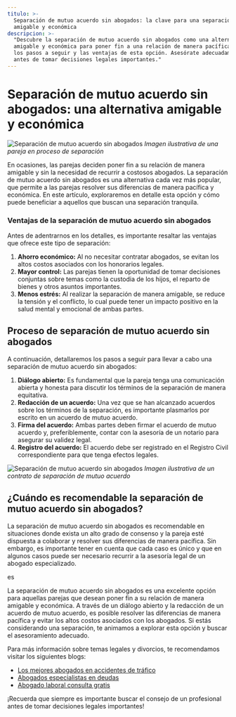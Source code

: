 ```yaml
---
titulo: >-
  Separación de mutuo acuerdo sin abogados: la clave para una separación
  amigable y económica
descripcion: >-
  "Descubre la separación de mutuo acuerdo sin abogados como una alternativa
  amigable y económica para poner fin a una relación de manera pacífica. Conoce
  los pasos a seguir y las ventajas de esta opción. Asesórate adecuadamente
  antes de tomar decisiones legales importantes."
---
```


# Separación de mutuo acuerdo sin abogados: una alternativa amigable y económica

![Separación de mutuo acuerdo sin abogados](./img/separacion-de-mutuo-acuerdo-sin-abogados-1.webp)
_Imagen ilustrativa de una pareja en proceso de separación_


En ocasiones, las parejas deciden poner fin a su relación de manera amigable y sin la necesidad de recurrir a costosos abogados. La separación de mutuo acuerdo sin abogados es una alternativa cada vez más popular, que permite a las parejas resolver sus diferencias de manera pacífica y económica. En este artículo, exploraremos en detalle esta opción y cómo puede beneficiar a aquellos que buscan una separación tranquila.

### Ventajas de la separación de mutuo acuerdo sin abogados

Antes de adentrarnos en los detalles, es importante resaltar las ventajas que ofrece este tipo de separación:

1. **Ahorro económico:** Al no necesitar contratar abogados, se evitan los altos costos asociados con los honorarios legales.
2. **Mayor control:** Las parejas tienen la oportunidad de tomar decisiones conjuntas sobre temas como la custodia de los hijos, el reparto de bienes y otros asuntos importantes.
3. **Menos estrés:** Al realizar la separación de manera amigable, se reduce la tensión y el conflicto, lo cual puede tener un impacto positivo en la salud mental y emocional de ambas partes.

## Proceso de separación de mutuo acuerdo sin abogados

A continuación, detallaremos los pasos a seguir para llevar a cabo una separación de mutuo acuerdo sin abogados:

1. **Diálogo abierto:** Es fundamental que la pareja tenga una comunicación abierta y honesta para discutir los términos de la separación de manera equitativa.
2. **Redacción de un acuerdo:** Una vez que se han alcanzado acuerdos sobre los términos de la separación, es importante plasmarlos por escrito en un acuerdo de mutuo acuerdo.
3. **Firma del acuerdo:** Ambas partes deben firmar el acuerdo de mutuo acuerdo y, preferiblemente, contar con la asesoría de un notario para asegurar su validez legal.
4. **Registro del acuerdo:** El acuerdo debe ser registrado en el Registro Civil correspondiente para que tenga efectos legales.

![Separación de mutuo acuerdo sin abogados](./img/separacion-de-mutuo-acuerdo-sin-abogados-2.webp)
_Imagen ilustrativa de un contrato de separación de mutuo acuerdo_

## ¿Cuándo es recomendable la separación de mutuo acuerdo sin abogados?

La separación de mutuo acuerdo sin abogados es recomendable en situaciones donde exista un alto grado de consenso y la pareja esté dispuesta a colaborar y resolver sus diferencias de manera pacífica. Sin embargo, es importante tener en cuenta que cada caso es único y que en algunos casos puede ser necesario recurrir a la asesoría legal de un abogado especializado.

es

La separación de mutuo acuerdo sin abogados es una excelente opción para aquellas parejas que desean poner fin a su relación de manera amigable y económica. A través de un diálogo abierto y la redacción de un acuerdo de mutuo acuerdo, es posible resolver las diferencias de manera pacífica y evitar los altos costos asociados con los abogados. Si estás considerando una separación, te animamos a explorar esta opción y buscar el asesoramiento adecuado.

Para más información sobre temas legales y divorcios, te recomendamos visitar los siguientes blogs:

- [Los mejores abogados en accidentes de tráfico](los-mejores-abogados-en-accidentes-de-trafico)
- [Abogados especialistas en deudas](abogados-especialistas-en-deudas)
- [Abogado laboral consulta gratis](abogado-laboral-consulta-gratis)

¡Recuerda que siempre es importante buscar el consejo de un profesional antes de tomar decisiones legales importantes!
